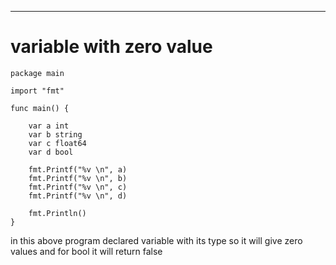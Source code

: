 ---

# variable with zero value 


```
package main

import "fmt"

func main() {

	var a int
	var b string
	var c float64
	var d bool

	fmt.Printf("%v \n", a)
	fmt.Printf("%v \n", b)
	fmt.Printf("%v \n", c)
	fmt.Printf("%v \n", d)

	fmt.Println()
}
```

in this above program declared variable with its type so it will give zero values and for bool it will return 
false 

